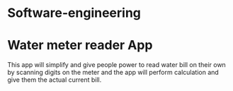 # Software-engineering
# Water meter reader App
This app will simplify and give people power to read water bill on their own by scanning digits on the meter and the app will perform calculation and give them the actual current bill.
